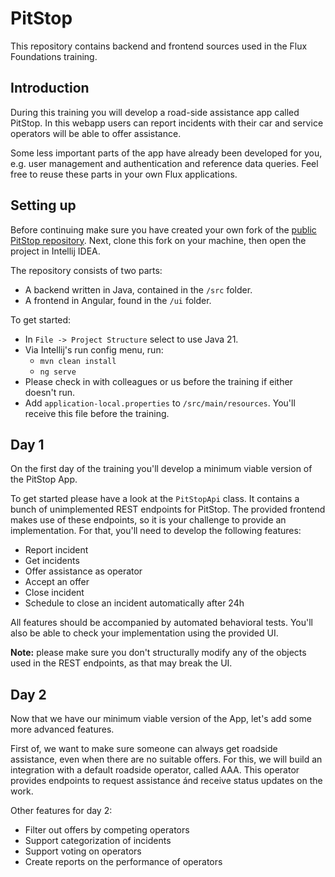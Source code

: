 # PitStop

This repository contains backend and frontend sources used in the Flux Foundations training.

## Introduction

During this training you will develop a road-side assistance app called PitStop. In this webapp users can
report incidents with their car and service operators will be able to offer assistance.

Some less important parts of the app have already been developed for you, e.g. user management and authentication
and reference data queries. Feel free to reuse these parts in your own Flux applications.

## Setting up

Before continuing make sure you have created your own fork of
the [public PitStop repository](https://github.com/flux-capacitor-io/pitstop). Next, clone this fork on your machine,
then open the project in Intellij IDEA.

The repository consists of two parts:

- A backend written in Java, contained in the `/src` folder.
- A frontend in Angular, found in the `/ui` folder.

To get started:

- In `File -> Project Structure` select to use Java 21.
- Via Intellij's run config menu, run:
    - `mvn clean install`
    - `ng serve`
- Please check in with colleagues or us before the training if either doesn't run.
- Add `application-local.properties` to `/src/main/resources`. You'll receive this file before the training.

## Day 1

On the first day of the training you'll develop a minimum viable version of the PitStop App.

To get started please have a look at the `PitStopApi` class. It contains a bunch of unimplemented REST endpoints for
PitStop. The provided frontend makes use of these endpoints, so it is your challenge to provide an implementation.
For that, you'll need to develop the following features:

- Report incident
- Get incidents
- Offer assistance as operator
- Accept an offer
- Close incident
- Schedule to close an incident automatically after 24h

All features should be accompanied by automated behavioral tests. You'll also be able to check your implementation
using the provided UI.

**Note:** please make sure you don't structurally modify any of the objects used in the REST endpoints, as that may
break the UI.

## Day 2

Now that we have our minimum viable version of the App, let's add some more advanced features.

First of, we want to make sure someone can always get roadside assistance, even when there are no suitable offers. For
this, we will build an integration with a default roadside operator, called AAA. This operator provides endpoints to
request assistance ánd receive status updates on the work.

Other features for day 2:
- Filter out offers by competing operators
- Support categorization of incidents
- Support voting on operators
- Create reports on the performance of operators